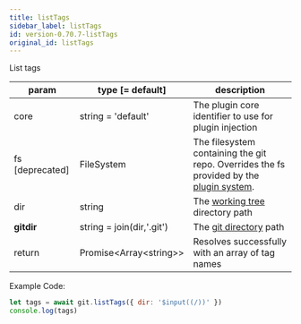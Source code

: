 ```yaml
---
title: listTags
sidebar_label: listTags
id: version-0.70.7-listTags
original_id: listTags
---
```


List tags

| param           | type [= default]           | description                                                                                               |
| --------------- | -------------------------- | --------------------------------------------------------------------------------------------------------- |
| core            | string = 'default'         | The plugin core identifier to use for plugin injection                                                    |
| fs [deprecated] | FileSystem                 | The filesystem containing the git repo. Overrides the fs provided by the [plugin system](./plugin_fs.md). |
| dir             | string                     | The [working tree](dir-vs-gitdir.md) directory path                                                       |
| **gitdir**      | string = join(dir,'.git')  | The [git directory](dir-vs-gitdir.md) path                                                                |
| return          | Promise\<Array\<string\>\> | Resolves successfully with an array of tag names                                                          |

Example Code:

```js live
let tags = await git.listTags({ dir: '$input((/))' })
console.log(tags)
```

<script>
(function rewriteEditLink() {
  const el = document.querySelector('a.edit-page-link.button');
  if (el) {
    el.href = 'https://github.com/isomorphic-git/isomorphic-git/edit/main/src/commands/listTags.js';
  }
})();
</script>